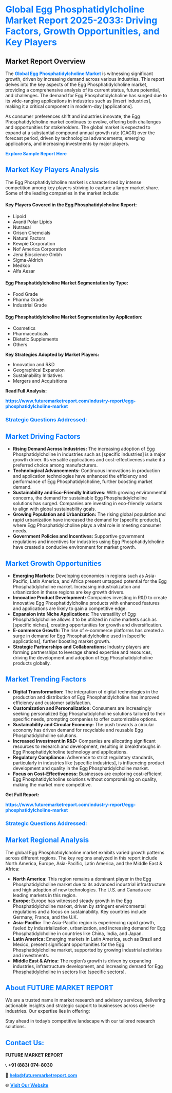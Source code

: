 <h1 style="color: #007BFF;">Global Egg Phosphatidylcholine Market Report 2025-2033: Driving Factors, Growth Opportunities, and Key Players</h1>

<section id="overview">
<h2>Market Report Overview</h2>
<p>The <a href="https://www.futuremarketreport.com/industry-report/egg-phosphatidylcholine-market" style="color: #007BFF; text-decoration: none;"><strong>Global Egg Phosphatidylcholine Market</strong></a> is witnessing significant growth, driven by increasing demand across various industries. This report delves into the key aspects of the Egg Phosphatidylcholine market, providing a comprehensive analysis of its current status, future potential, and challenges. The demand for Egg Phosphatidylcholine has surged due to its wide-ranging applications in industries such as [insert industries], making it a critical component in modern-day [applications].</p>
<p>As consumer preferences shift and industries innovate, the Egg Phosphatidylcholine market continues to evolve, offering both challenges and opportunities for stakeholders. The global market is expected to expand at a substantial compound annual growth rate (CAGR) over the forecast period, driven by technological advancements, emerging applications, and increasing investments by major players.</p>
</section>

<section id="overview">
<p><a href="https://www.futuremarketreport.com/request-sample/reportId=29808" style="color: #007BFF; text-decoration: none;"><strong>Explore Sample Report Here</strong></a></p>
</section>

<section id="key-players">
<h2 style="color: #007BFF;">Market Key Players Analysis</h2>
<p>The Egg Phosphatidylcholine market is characterized by intense competition among key players striving to capture a larger market share. Some of the leading companies in the market include:</p>
<h4>Key Players Covered in the Egg Phosphatidylcholine Report:</h4>
<ul><li>Lipoid</li><li>Avanti Polar Lipids</li><li>Nutrasal</li><li>Orison Chemcials</li><li>Natural Factors</li><li>Kewpie Corporation</li><li>Nof America Corporation</li><li>Jena Bioscience Gmbh</li><li>Sigma-Aldrich</li><li>Medkoo</li><li>Alfa Aesar</li></ul>
<h4>Egg Phosphatidylcholine Market Segmentation by Type:</h4>
<ul><li>Food Grade</li><li>Pharma Grade</li><li>Industrial Grade</li></ul>

<h4>Egg Phosphatidylcholine Market Segmentation by Application:</h4>
<ul><li>Cosmetics</li><li>Pharmaceuticals</li><li>Dietetic Supplements</li><li>Others</li></ul>
<p><strong>Key Strategies Adopted by Market Players:</strong></p>
<ul>
<li>Innovation and R&D</li>
<li>Geographical Expansion</li>
<li>Sustainability Initiatives</li>
<li>Mergers and Acquisitions</li>
</ul>
</section>

<section>
<p><strong>Read Full Analysis: </strong></p><a href="https://www.futuremarketreport.com/industry-report/egg-phosphatidylcholine-market" style="color: #007BFF; text-decoration: none;"><strong>https://www.futuremarketreport.com/industry-report/egg-phosphatidylcholine-market</strong></a>
<h3 style="color: #007BFF;">Strategic Questions Addressed:</h3>
</section>

<section id="driving-factors">
<h2 style="color: #007BFF;">Market Driving Factors</h2>
<ul>
<li><strong>Rising Demand Across Industries:</strong> The increasing adoption of Egg Phosphatidylcholine in industries such as [specific industries] is a major growth driver. Its versatile applications and cost-effectiveness make it a preferred choice among manufacturers.</li>
<li><strong>Technological Advancements:</strong> Continuous innovations in production and application technologies have enhanced the efficiency and performance of Egg Phosphatidylcholine, further boosting market demand.</li>
<li><strong>Sustainability and Eco-Friendly Initiatives:</strong> With growing environmental concerns, the demand for sustainable Egg Phosphatidylcholine solutions has surged. Companies are investing in eco-friendly variants to align with global sustainability goals.</li>
<li><strong>Growing Population and Urbanization:</strong> The rising global population and rapid urbanization have increased the demand for [specific products], where Egg Phosphatidylcholine plays a vital role in meeting consumer needs.</li>
<li><strong>Government Policies and Incentives:</strong> Supportive government regulations and incentives for industries using Egg Phosphatidylcholine have created a conducive environment for market growth.</li>
</ul>
</section>

<section id="growth-opportunities">
<h2 style="color: #007BFF;">Market Growth Opportunities</h2>
<ul>
<li><strong>Emerging Markets:</strong> Developing economies in regions such as Asia-Pacific, Latin America, and Africa present untapped potential for the Egg Phosphatidylcholine market. Increasing industrialization and urbanization in these regions are key growth drivers.</li>
<li><strong>Innovative Product Development:</strong> Companies investing in R&D to create innovative Egg Phosphatidylcholine products with enhanced features and applications are likely to gain a competitive edge.</li>
<li><strong>Expansion into Niche Applications:</strong> The versatility of Egg Phosphatidylcholine allows it to be utilized in niche markets such as [specific niches], creating opportunities for growth and diversification.</li>
<li><strong>E-commerce Growth:</strong> The rise of e-commerce platforms has created a surge in demand for Egg Phosphatidylcholine used in [specific applications], further boosting market growth.</li>
<li><strong>Strategic Partnerships and Collaborations:</strong> Industry players are forming partnerships to leverage shared expertise and resources, driving the development and adoption of Egg Phosphatidylcholine products globally.</li>
</ul>
</section>

<section id="trending-factors">
<h2 style="color: #007BFF;">Market Trending Factors</h2>
<ul>
<li><strong>Digital Transformation:</strong> The integration of digital technologies in the production and distribution of Egg Phosphatidylcholine has improved efficiency and customer satisfaction.</li>
<li><strong>Customization and Personalization:</strong> Consumers are increasingly seeking personalized Egg Phosphatidylcholine solutions tailored to their specific needs, prompting companies to offer customizable options.</li>
<li><strong>Sustainability and Circular Economy:</strong> The push towards a circular economy has driven demand for recyclable and reusable Egg Phosphatidylcholine solutions.</li>
<li><strong>Increased Investment in R&D:</strong> Companies are allocating significant resources to research and development, resulting in breakthroughs in Egg Phosphatidylcholine technology and applications.</li>
<li><strong>Regulatory Compliance:</strong> Adherence to strict regulatory standards, particularly in industries like [specific industries], is influencing product development and quality in the Egg Phosphatidylcholine market.</li>
<li><strong>Focus on Cost-Effectiveness:</strong> Businesses are exploring cost-efficient Egg Phosphatidylcholine solutions without compromising on quality, making the market more competitive.</li>
</ul>
</section>

<section>
<p><strong>Get Full Report: </strong></p><a href="https://www.futuremarketreport.com/industry-report/egg-phosphatidylcholine-market" style="color: #007BFF; text-decoration: none;"><strong>https://www.futuremarketreport.com/industry-report/egg-phosphatidylcholine-market</strong></a>
<h3 style="color: #007BFF;">Strategic Questions Addressed:</h3>
</section>


<section id="regional-analysis">
<h2 style="color: #007BFF;">Market Regional Analysis</h2>
<p>The global Egg Phosphatidylcholine market exhibits varied growth patterns across different regions. The key regions analyzed in this report include North America, Europe, Asia-Pacific, Latin America, and the Middle East & Africa:</p>
<ul>
<li><strong>North America:</strong> This region remains a dominant player in the Egg Phosphatidylcholine market due to its advanced industrial infrastructure and high adoption of new technologies. The U.S. and Canada are leading markets in this region.</li>
<li><strong>Europe:</strong> Europe has witnessed steady growth in the Egg Phosphatidylcholine market, driven by stringent environmental regulations and a focus on sustainability. Key countries include Germany, France, and the U.K.</li>
<li><strong>Asia-Pacific:</strong> The Asia-Pacific region is experiencing rapid growth, fueled by industrialization, urbanization, and increasing demand for Egg Phosphatidylcholine in countries like China, India, and Japan.</li>
<li><strong>Latin America:</strong> Emerging markets in Latin America, such as Brazil and Mexico, present significant opportunities for the Egg Phosphatidylcholine market, supported by growing industrial activities and investments.</li>
<li><strong>Middle East & Africa:</strong> The region’s growth is driven by expanding industries, infrastructure development, and increasing demand for Egg Phosphatidylcholine in sectors like [specific sectors].</li>
</ul>
</section>

<footer>
<h2 style="color: #007BFF;">About FUTURE MARKET REPORT</h2>
<p>We are a trusted name in market research and advisory services, delivering actionable insights and strategic support to businesses across diverse industries. Our expertise lies in offering:</p>

<p>Stay ahead in today’s competitive landscape with our tailored research solutions.</p>

<h2 style="color: #007BFF;">Contact Us:</h2>
<p><strong>FUTURE MARKET REPORT</strong></p>
<p>📞 <strong>+91 (883) 074-8030</strong></p>
<p>📧 <strong><a href="mailto:help@futuremarketreport.com" style="color: #007BFF;">help@futuremarketreport.com</a></strong></p>
<p>🌐 <strong><a href="https://www.futuremarketreport.com/" style="color: #007BFF;">Visit Our Website</a></strong></p>
</footer>